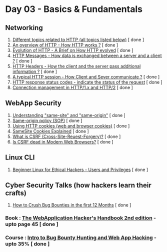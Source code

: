 # Day 03 - Basics & Fundamentals

## Networking
  1. [Different topics related to HTTP (all topics listed below)](https://developer.mozilla.org/en-US/docs/Web/HTTP/Basics_of_HTTP) [ done ]
  2. [An overview of HTTP - How HTTP works ?](https://developer.mozilla.org/en-US/docs/Web/HTTP/Overview) [ done ]
  3. [Evolution of HTTP - A Brief on How HTTP evolved](https://developer.mozilla.org/en-US/docs/Web/HTTP/Basics_of_HTTP/Evolution_of_HTTP) [ done ]
  4. [HTTP Messages - How data is exchanged between a server and a client ?](https://developer.mozilla.org/en-US/docs/Web/HTTP/Messages) [ done ]
  5. [HTTP Headers - How the client and the server pass additional information ?](https://developer.mozilla.org/en-US/docs/Web/HTTP/Headers) [ done ]
  6. [A typical HTTP session - How Client and Sever communicate ?](https://developer.mozilla.org/en-US/docs/Web/HTTP/Session) [ done ]
  7. [HTTP response status codes - indicate the status of the request](https://developer.mozilla.org/en-US/docs/Web/HTTP/Status) [ done ]
  8. [Connection management in HTTP/1.x and HTTP/2](https://developer.mozilla.org/en-US/docs/Web/HTTP/Connection_management_in_HTTP_1.x) [ done ]

## WebApp Security
  1. [Understanding "same-site" and "same-origin"](https://web.dev/same-site-same-origin/) [ done ]
  2. [Same-origin policy (SOP)](https://developer.mozilla.org/en-US/docs/Web/Security/Same-origin_policy) [ done ]
  3. [Using HTTP cookies (web and browser cookies)](https://developer.mozilla.org/en-US/docs/Web/HTTP/Cookies) [ done ]
  4. [SameSite Cookies Explained](https://web.dev/samesite-cookies-explained/) [ done ]
  5. [What is CSRF (Cross-Site-Reuest-Forgery)?](https://owasp.org/www-community/attacks/csrf) [ done ]
  6. [Is CSRF dead in Modern Web Browsers?](https://scotthelme.co.uk/csrf-is-dead/) [ done ]

## Linux CLI
  1. [Beginner Linux for Ethical Hackers - Users and Privileges](https://www.youtube.com/watch?v=Sl60jGmr8e0&list=PLLKT__MCUeiwfK18Io6kvwrrhqQyQnV5W&index=2) [ done ]

## Cyber Security Talks (how hackers learn their crafts)
  1. [How to Crush Bug Bounties in the first 12 Months](https://www.youtube.com/watch?v=AbebbJ3cRLI) [ done ]

### Book : [The WebApplication Hacker's Handbook 2nd edition](https://edu.anarcho-copy.org/Against%20Security%20-%20Self%20Security/Dafydd%20Stuttard,%20Marcus%20Pinto%20-%20The%20web%20application%20hacker's%20handbook_%20finding%20and%20exploiting%20security%20flaws-Wiley%20(2011).pdf) - upto page 45 [ done ]
### Course : [Intro to Bug Bounty Hunting and Web App Hacking](https://www.udemy.com/course/intro-to-bug-bounty-by-nahamsec/) - upto 35% [ done ]
